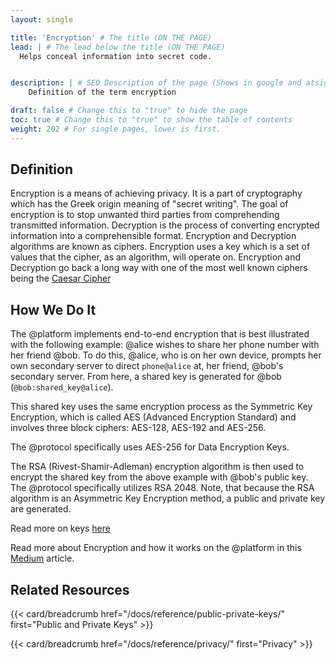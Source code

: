 ```yaml
---
layout: single

title: 'Encryption' # The title (ON THE PAGE)
lead: | # The lead below the title (ON THE PAGE)
  Helps conceal information into secret code.


description: | # SEO Description of the page (Shows in google and atsign.dev search)
    Definition of the term encryption

draft: false # Change this to "true" to hide the page
toc: true # Change this to "true" to show the table of contents
weight: 202 # For single pages, lower is first.
---
```


## Definition
Encryption is a means of achieving privacy. 
It is a part of cryptography which has the Greek origin meaning of "secret writing". 
The goal of encryption is to stop unwanted third parties from comprehending transmitted information. 
Decryption is the process of converting encrypted information into a comprehensible format. 
Encryption and Decryption algorithms are known as ciphers. Encryption uses a key which is a set of values that the cipher, as an algorithm, will operate on. 
Encryption and Decryption go back a long way with one of the most well known ciphers being the [Caesar Cipher](https://en.wikipedia.org/wiki/Caesar_cipher)

## How We Do It
The @platform implements end-to-end encryption that is best illustrated with the following example: @alice wishes to share her phone number with her friend @bob. To do this, @alice, who is on her own device, prompts her own secondary server to direct `phone@alice` at, her friend, @bob's secondary server. From here, a shared key is generated for @bob (`@bob:shared_key@alice`).

This shared key uses the same encryption process as the Symmetric Key Encryption, which is called AES (Advanced Encryption Standard) and involves three block ciphers: AES-128, AES-192 and AES-256.

The @protocol specifically uses AES-256 for Data Encryption Keys.

The RSA (Rivest-Shamir-Adleman) encryption algorithm is then used to encrypt the shared key from the above example with @bob's public key. The @protocol specifically utilizes RSA 2048. Note, that because the RSA algorithm is an Asymmetric Key Encryption method, a public and private key are generated.

Read more on keys [here](/docs/reference/public-private-keys)

Read more about Encryption and how it works on the @platform in this [Medium](https://atsigncompany.medium.com/data-encryption-caching-with-the-protocol-debe9efc0f49) article.

## Related Resources

{{< card/breadcrumb href="/docs/reference/public-private-keys/" first="Public and Private Keys" >}}

{{< card/breadcrumb href="/docs/reference/privacy/" first="Privacy" >}}